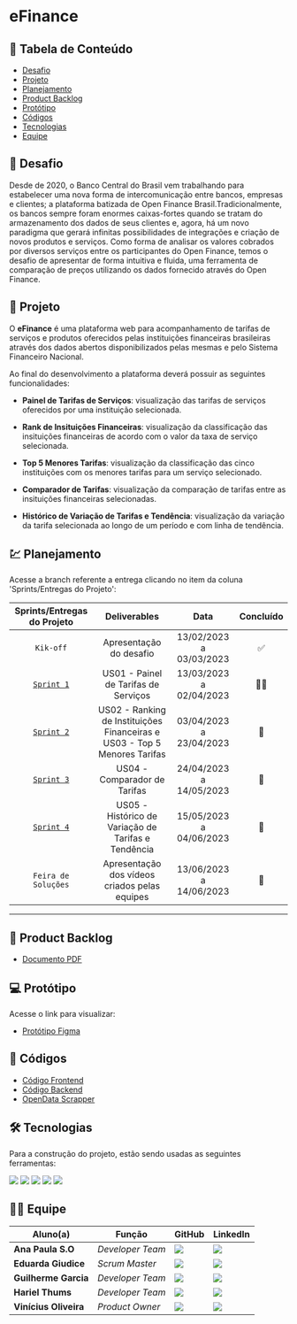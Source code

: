 # eFinance

## 📑 Tabela de Conteúdo

* [Desafio](https://github.com/cluster-8/eFinance#-desafio)
* [Projeto](https://github.com/cluster-8/eFinance#-projeto)
* [Planejamento](https://github.com/cluster-8/eFinance#-planejamento)
* [Product Backlog](https://github.com/cluster-8/eFinance#-product-backlog)
* [Protótipo](https://github.com/cluster-8/eFinance#-protótipo)
* [Códigos](https://github.com/cluster-8/eFinance#-códigos)
* [Tecnologias](https://github.com/cluster-8/eFinance#-tecnologias)
* [Equipe](https://github.com/cluster-8/eFinance#-equipe)

## 📌 Desafio

Desde de 2020, o Banco Central do Brasil vem trabalhando para estabelecer uma nova forma de intercomunicação entre bancos, empresas e clientes; a plataforma batizada de Open Finance Brasil.Tradicionalmente, os bancos sempre foram enormes caixas-fortes quando se tratam do armazenamento dos dados de seus clientes e, agora, há um novo paradigma que gerará infinitas possibilidades de integrações e criação de novos produtos e serviços. Como forma de analisar os valores cobrados por diversos serviços entre os participantes do Open Finance, temos o desafio de apresentar de forma intuitiva e fluida, uma ferramenta de comparação de preços utilizando os dados fornecido através do Open Finance.

## 🏁 Projeto

O **eFinance** é uma plataforma web para acompanhamento de tarifas de serviços e produtos oferecidos pelas instituições financeiras brasileiras através dos dados abertos disponibilizados pelas mesmas e pelo Sistema Financeiro Nacional.

Ao final do desenvolvimento a plataforma deverá possuir as seguintes funcionalidades:

* **Painel de Tarifas de Serviços**: visualização das tarifas de serviços oferecidos por uma instituição selecionada.

* **Rank de Insituições Financeiras**: visualização da classificação das insituições financeiras de acordo com o valor da taxa de serviço selecionada.

* **Top 5 Menores Tarifas**: visualização da classificação das cinco instituições com os menores tarifas para um serviço selecionado.

* **Comparador de Tarifas**: visualização da comparação de tarifas entre as insituições financeiras selecionadas.

* **Histórico de Variação de Tarifas e Tendência**: visualização da variação da tarifa selecionada ao longo de um período e com linha de tendência.

## 💹 Planejamento

Acesse a branch referente a entrega clicando no item da coluna 'Sprints/Entregas do Projeto':

| Sprints/Entregas do Projeto |                   Deliverables                    |          Data           | Concluído |
| :-------------------------: | :-----------------------------------------------: | :---------------------: | :-------: |
|          `Kik-off`          |              Apresentação do desafio              | 13/02/2023 a 03/03/2023 |     ✅    |
|       [`Sprint 1`]()        | US01 - Painel de Tarifas de Serviços | 13/03/2023 a 02/04/2023 |   👨‍💻      |
|         [`Sprint 2`]()          | US02 - Ranking de Instituições Financeiras e US03 - Top 5 Menores Tarifas | 03/04/2023 a 23/04/2023 |   🚧      |
|         [`Sprint 3`]()          | US04 - Comparador de Tarifas| 24/04/2023 a 14/05/2023 |    🚧     |
|         [`Sprint 4`]()          | US05 - Histórico de Variação de Tarifas e Tendência | 15/05/2023 a 04/06/2023 |    🚧     |
|     `Feira de Soluções`     |   Apresentação dos vídeos criados pelas equipes   |      13/06/2023 a 14/06/2023       |    🚧     |

---

## 📃 Product Backlog

* [Documento PDF]()

## 💻 Protótipo

Acesse o link para visualizar:

* [Protótipo Figma]()

## 📃 Códigos

* [Código Frontend](https://github.com/cluster-8/eFinance-front)
* [Código Backend](https://github.com/cluster-8/eFinance-api)
* [OpenData Scrapper](https://github.com/cluster-8/eFinance-odata-scrapper)

## 🛠 Tecnologias

Para a construção do projeto, estão sendo usadas as seguintes ferramentas:

<img src= "https://img.shields.io/badge/Vue.js-35495E?style=for-the-badge&logo=vuedotjs&logoColor=4FC08D">
<img src="https://img.shields.io/badge/Vite-B73BFE?style=for-the-badge&logo=vite&logoColor=FFD62E">
<img src="https://img.shields.io/badge/java-%23ED8B00.svg?style=for-the-badge&logo=java&logoColor=white">
<img src="https://img.shields.io/badge/Python-FFD43B?style=for-the-badge&logo=python&logoColor=blue">
<img src="https://img.shields.io/badge/PostgreSQL-316192?style=for-the-badge&logo=postgresql&logoColor=white">
  
## 👨‍💻 Equipe

| Aluno(a)              | Função             | GitHub                                                              | LinkedIn                                                                                          |
| --------------------- | ------------------ | ------------------------------------------------------------------- | ------------------------------------------------------------------------------------------------- |                               
| **Ana Paula S.O**         | _Developer Team_   | [![](https://bit.ly/3f9Xo0P)](https://github.com/AnaPaulaSOliveira) | [![](https://bit.ly/2P1ZogM)](https://www.linkedin.com/in/ana-paula-santos-de-oliveira-237a401ab) |
| **Eduarda Giudice**           | _Scrum Master_     | [![](https://bit.ly/3f9Xo0P)](https://github.com/EduardaGiudice)    | ![](https://bit.ly/2P1ZogM)     |
| **Guilherme Garcia**         | _Developer Team_   | [![](https://bit.ly/3f9Xo0P)](https://github.com/guilherme4garcia) | [![](https://bit.ly/2P1ZogM)](https://www.linkedin.com/in/guilherme-garcia-dev?original_referer=https%3A%2F%2Fgithub.com%2F) |
| **Hariel Thums**      | _Developer Team_ | [![](https://bit.ly/3f9Xo0P)](https://github.com/HarielThums)       | [![](https://bit.ly/2P1ZogM)](https://bit.ly/3f9bjUH)                                             |
| **Vinícius Oliveira** | _Product Owner_    | [![](https://bit.ly/3f9Xo0P)](https://github.com/vinicius-hso)      | [![](https://bit.ly/2P1ZogM)](https://bit.ly/3fdl0BE)                                             |